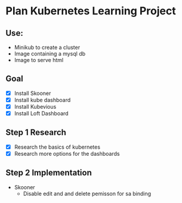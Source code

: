 # Plan Kubernetes Learning Project

## Use:
- Minikub to create a cluster
- Image containing a mysql db
- Image to serve html

## Goal
- [x] Install Skooner
- [x] Install kube dashboard
- [x] Install Kubevious
- [x] Install Loft Dashboard

## Step 1 Research
- [x] Research the basics of kubernetes
- [x] Research more options for the dashboards

## Step 2 Implementation
- Skooner
    - Disable edit and and delete pemisson for sa binding
